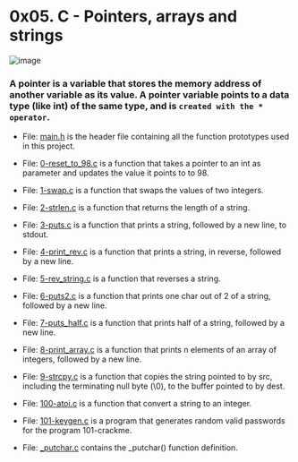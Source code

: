 # 0x05. C - Pointers, arrays and strings
![image](https://user-images.githubusercontent.com/105258746/190977571-d5135d31-02a5-4ff3-88de-d9062d6cfe13.png)

### A pointer is a variable that stores the memory address of another variable as its value. A pointer variable points to a data type (like int) of the same type, and is `created with the * operator`.

- File: [main.h](./main.h) is the header file containing all the function prototypes used in this project.

- File: [0-reset_to_98.c](./0-reset_to_98.c) is a function that takes a pointer to an int as parameter and updates the value it points to to 98.

- File: [1-swap.c](./1-swap.c) is a function that swaps the values of two integers.

- File: [2-strlen.c](./2-strlen.c) is a function that returns the length of a string.

- File: [3-puts.c](./3-puts.c) is a function that prints a string, followed by a new line, to stdout.

- File: [4-print_rev.c](./4-print_rev.c) is a function that prints a string, in reverse, followed by a new line.

- File: [5-rev_string.c](./5-rev_string.c) is a function that reverses a string.

- File: [6-puts2.c](./6-puts2.c) is a function that prints one char out of 2 of a string, followed by a new line.

- File: [7-puts_half.c](./7-puts_half.c) is a function that prints half of a string, followed by a new line.

- File: [8-print_array.c](./8-print_array.c) is a function that prints n elements of an array of integers, followed by a new line.

- File: [9-strcpy.c](./9-strcpy.c) is a function that copies the string pointed to by src, including the terminating null byte (\0), to the buffer pointed to by dest.

- File: [100-atoi.c](./100-atoi.c) is a function that convert a string to an integer.

- File: [101-keygen.c](./101-keygen.c) is a program that generates random valid passwords for the program 101-crackme.

- File: [_putchar.c](./_putchar.c) contains the _putchar() function definition.
